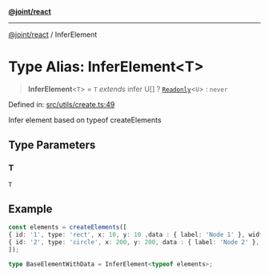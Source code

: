 [**@joint/react**](../README.md)

***

[@joint/react](../README.md) / InferElement

# Type Alias: InferElement\<T\>

> **InferElement**\<`T`\> = `T` *extends* infer U[] ? [`Readonly`](https://www.typescriptlang.org/docs/handbook/utility-types.html#readonlytype)\<`U`\> : `never`

Defined in: [src/utils/create.ts:49](https://github.com/samuelgja/joint/blob/main/packages/joint-react/src/utils/create.ts#L49)

Infer element based on typeof createElements

## Type Parameters

### T

`T`

## Example

```ts
const elements = createElements([
{ id: '1', type: 'rect', x: 10, y: 10 ,data : { label: 'Node 1' }, width: 100, height: 100 },
{ id: '2', type: 'circle', x: 200, y: 200, data : { label: 'Node 2' }, width: 100, height: 100 },
]);

type BaseElementWithData = InferElement<typeof elements>;
```
